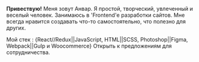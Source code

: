 **Привествую!**
Меня зовут Анвар.
Я простой, творческий, увлеченный и веселый человек.
Занимаюсь в 'Frontend'е разработки сайтов. 
Мне всегда нравится создавать что-то самостоятельно, что полезно для других.

Мой стек : {React//Redux||JavaScript, HTML||SCSS, Photoshop||Figma, Webpack||Gulp и Woocommerce}
Открыть к предложениям для сотрудничества.

<!---
anvarturakulov/anvarturakulov is a ✨ special ✨ repository because its `README.md` (this file) appears on your GitHub profile.
You can click the Preview link to take a look at your changes.
--->
